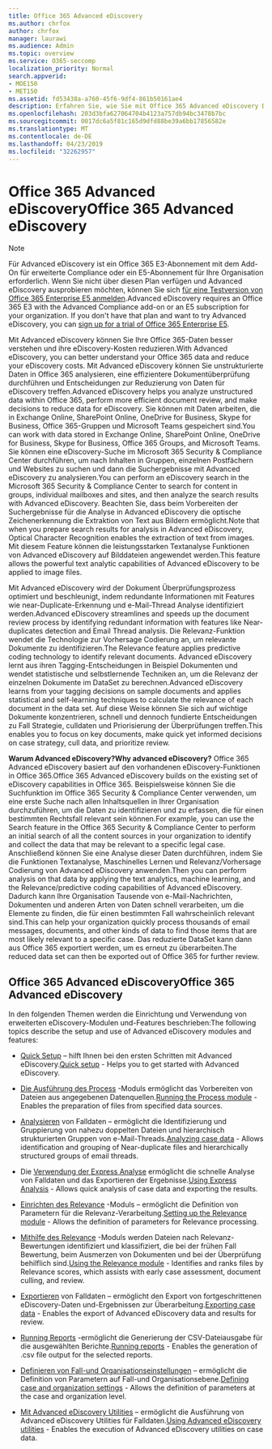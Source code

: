 ```yaml
---
title: Office 365 Advanced eDiscovery
ms.author: chrfox
author: chrfox
manager: laurawi
ms.audience: Admin
ms.topic: overview
ms.service: O365-seccomp
localization_priority: Normal
search.appverid:
- MOE150
- MET150
ms.assetid: fd53438a-a760-45f6-9df4-861b50161ae4
description: Erfahren Sie, wie Sie mit Office 365 Advanced eDiscovery Daten in Office 365 analysieren, Dokumentüberprüfungen optimieren und Entscheidungen für effiziente eDiscovery treffen können.
ms.openlocfilehash: 203d3bfa627064704b4123a757db94bc3478b7bc
ms.sourcegitcommit: 0017dc6a5f81c165d9dfd88be39a6bb17856582e
ms.translationtype: MT
ms.contentlocale: de-DE
ms.lasthandoff: 04/23/2019
ms.locfileid: "32262957"
---
```

# <a name="office-365-advanced-ediscovery"></a><span data-ttu-id="e0a8d-103">Office 365 Advanced eDiscovery</span><span class="sxs-lookup"><span data-stu-id="e0a8d-103">Office 365 Advanced eDiscovery</span></span>

> [!NOTE]
> <span data-ttu-id="e0a8d-p101">Für Advanced eDiscovery ist ein Office 365 E3-Abonnement mit dem Add-On für erweiterte Compliance oder ein E5-Abonnement für Ihre Organisation erforderlich. Wenn Sie nicht über diesen Plan verfügen und Advanced eDiscovery ausprobieren möchten, können Sie sich [für eine Testversion von Office 365 Enterprise E5 anmelden](https://go.microsoft.com/fwlink/p/?LinkID=698279).</span><span class="sxs-lookup"><span data-stu-id="e0a8d-p101">Advanced eDiscovery requires an Office 365 E3 with the Advanced Compliance add-on or an E5 subscription for your organization. If you don't have that plan and want to try Advanced eDiscovery, you can [sign up for a trial of Office 365 Enterprise E5](https://go.microsoft.com/fwlink/p/?LinkID=698279).</span></span> 
  
<span data-ttu-id="e0a8d-106">Mit Advanced eDiscovery können Sie Ihre Office 365-Daten besser verstehen und ihre eDiscovery-Kosten reduzieren.</span><span class="sxs-lookup"><span data-stu-id="e0a8d-106">With Advanced eDiscovery, you can better understand your Office 365 data and reduce your eDiscovery costs.</span></span> <span data-ttu-id="e0a8d-107">Mit Advanced eDiscovery können Sie unstrukturierte Daten in Office 365 analysieren, eine effizientere Dokumentüberprüfung durchführen und Entscheidungen zur Reduzierung von Daten für eDiscovery treffen.</span><span class="sxs-lookup"><span data-stu-id="e0a8d-107">Advanced eDiscovery helps you analyze unstructured data within Office 365, perform more efficient document review, and make decisions to reduce data for eDiscovery.</span></span> <span data-ttu-id="e0a8d-108">Sie können mit Daten arbeiten, die in Exchange Online, SharePoint Online, OneDrive for Business, Skype for Business, Office 365-Gruppen und Microsoft Teams gespeichert sind.</span><span class="sxs-lookup"><span data-stu-id="e0a8d-108">You can work with data stored in Exchange Online, SharePoint Online, OneDrive for Business, Skype for Business, Office 365 Groups, and Microsoft Teams.</span></span> <span data-ttu-id="e0a8d-109">Sie können eine eDiscovery-Suche im Microsoft 365 Security &amp; Compliance Center durchführen, um nach Inhalten in Gruppen, einzelnen Postfächern und Websites zu suchen und dann die Suchergebnisse mit Advanced eDiscovery zu analysieren.</span><span class="sxs-lookup"><span data-stu-id="e0a8d-109">You can perform an eDiscovery search in the Microsoft 365 Security &amp; Compliance Center to search for content in groups, individual mailboxes and sites, and then analyze the search results with Advanced eDiscovery.</span></span> <span data-ttu-id="e0a8d-110">Beachten Sie, dass beim Vorbereiten der Suchergebnisse für die Analyse in Advanced eDiscovery die optische Zeichenerkennung die Extraktion von Text aus Bildern ermöglicht.</span><span class="sxs-lookup"><span data-stu-id="e0a8d-110">Note that when you prepare search results for analysis in Advanced eDiscovery, Optical Character Recognition enables the extraction of text from images.</span></span> <span data-ttu-id="e0a8d-111">Mit diesem Feature können die leistungsstarken Textanalyse Funktionen von Advanced eDiscovery auf Bilddateien angewendet werden.</span><span class="sxs-lookup"><span data-stu-id="e0a8d-111">This feature allows the powerful text analytic capabilities of Advanced eDiscovery to be applied to image files.</span></span>
  
<span data-ttu-id="e0a8d-112">Mit Advanced eDiscovery wird der Dokument Überprüfungsprozess optimiert und beschleunigt, indem redundante Informationen mit Features wie near-Duplicate-Erkennung und e-Mail-Thread Analyse identifiziert werden.</span><span class="sxs-lookup"><span data-stu-id="e0a8d-112">Advanced eDiscovery streamlines and speeds up the document review process by identifying redundant information with features like Near-duplicates detection and Email Thread analysis.</span></span> <span data-ttu-id="e0a8d-113">Die Relevanz-Funktion wendet die Technologie zur Vorhersage Codierung an, um relevante Dokumente zu identifizieren.</span><span class="sxs-lookup"><span data-stu-id="e0a8d-113">The Relevance feature applies predictive coding technology to identify relevant documents.</span></span> <span data-ttu-id="e0a8d-114">Advanced eDiscovery lernt aus ihren Tagging-Entscheidungen in Beispiel Dokumenten und wendet statistische und selbstlernende Techniken an, um die Relevanz der einzelnen Dokumente im DataSet zu berechnen.</span><span class="sxs-lookup"><span data-stu-id="e0a8d-114">Advanced eDiscovery learns from your tagging decisions on sample documents and applies statistical and self-learning techniques to calculate the relevance of each document in the data set.</span></span> <span data-ttu-id="e0a8d-115">Auf diese Weise können Sie sich auf wichtige Dokumente konzentrieren, schnell und dennoch fundierte Entscheidungen zu Fall Strategie, culldaten und Priorisierung der Überprüfungen treffen.</span><span class="sxs-lookup"><span data-stu-id="e0a8d-115">This enables you to focus on key documents, make quick yet informed decisions on case strategy, cull data, and prioritize review.</span></span>
  
 <span data-ttu-id="e0a8d-116">**Warum Advanced eDiscovery?**</span><span class="sxs-lookup"><span data-stu-id="e0a8d-116">**Why advanced eDiscovery?**</span></span> <span data-ttu-id="e0a8d-117">Office 365 Advanced eDiscovery basiert auf den vorhandenen eDiscovery-Funktionen in Office 365.</span><span class="sxs-lookup"><span data-stu-id="e0a8d-117">Office 365 Advanced eDiscovery builds on the existing set of eDiscovery capabilities in Office 365.</span></span> <span data-ttu-id="e0a8d-118">Beispielsweise können Sie die Suchfunktion im Office 365 Security &amp; Compliance Center verwenden, um eine erste Suche nach allen Inhaltsquellen in Ihrer Organisation durchzuführen, um die Daten zu identifizieren und zu erfassen, die für einen bestimmten Rechtsfall relevant sein können.</span><span class="sxs-lookup"><span data-stu-id="e0a8d-118">For example, you can use the Search feature in the Office 365 Security &amp; Compliance Center to perform an initial search of all the content sources in your organization to identify and collect the data that may be relevant to a specific legal case.</span></span> <span data-ttu-id="e0a8d-119">Anschließend können Sie eine Analyse dieser Daten durchführen, indem Sie die Funktionen Textanalyse, Maschinelles Lernen und Relevanz/Vorhersage Codierung von Advanced eDiscovery anwenden.</span><span class="sxs-lookup"><span data-stu-id="e0a8d-119">Then you can perform analysis on that data by applying the text analytics, machine learning, and the Relevance/predictive coding capabilities of Advanced eDiscovery.</span></span> <span data-ttu-id="e0a8d-120">Dadurch kann Ihre Organisation Tausende von e-Mail-Nachrichten, Dokumenten und anderen Arten von Daten schnell verarbeiten, um die Elemente zu finden, die für einen bestimmten Fall wahrscheinlich relevant sind.</span><span class="sxs-lookup"><span data-stu-id="e0a8d-120">This can help your organization quickly process thousands of email messages, documents, and other kinds of data to find those items that are most likely relevant to a specific case.</span></span> <span data-ttu-id="e0a8d-121">Das reduzierte DataSet kann dann aus Office 365 exportiert werden, um es erneut zu überarbeiten.</span><span class="sxs-lookup"><span data-stu-id="e0a8d-121">The reduced data set can then be exported out of Office 365 for further review.</span></span> 
  
## <a name="office-365-advanced-ediscovery"></a><span data-ttu-id="e0a8d-122">Office 365 Advanced eDiscovery</span><span class="sxs-lookup"><span data-stu-id="e0a8d-122">Office 365 Advanced eDiscovery</span></span>

<span data-ttu-id="e0a8d-123">In den folgenden Themen werden die Einrichtung und Verwendung von erweiterten eDiscovery-Modulen und-Features beschrieben:</span><span class="sxs-lookup"><span data-stu-id="e0a8d-123">The following topics describe the setup and use of Advanced eDiscovery modules and features:</span></span>
  
- <span data-ttu-id="e0a8d-124">[Quick Setup](quick-setup-for-advanced-ediscovery.md) – hilft Ihnen bei den ersten Schritten mit Advanced eDiscovery.</span><span class="sxs-lookup"><span data-stu-id="e0a8d-124">[Quick setup](quick-setup-for-advanced-ediscovery.md) - Helps you to get started with Advanced eDiscovery.</span></span> 
    
- <span data-ttu-id="e0a8d-125">[Die Ausführung des Process](run-the-process-module-in-advanced-ediscovery.md) -Moduls ermöglicht das Vorbereiten von Dateien aus angegebenen Datenquellen.</span><span class="sxs-lookup"><span data-stu-id="e0a8d-125">[Running the Process module](run-the-process-module-in-advanced-ediscovery.md) - Enables the preparation of files from specified data sources.</span></span> 
    
- <span data-ttu-id="e0a8d-126">[Analysieren](analyze-case-data-with-advanced-ediscovery.md) von Falldaten – ermöglicht die Identifizierung und Gruppierung von nahezu doppelten Dateien und hierarchisch strukturierten Gruppen von e-Mail-Threads.</span><span class="sxs-lookup"><span data-stu-id="e0a8d-126">[Analyzing case data](analyze-case-data-with-advanced-ediscovery.md) - Allows identification and grouping of Near-duplicate files and hierarchically structured groups of email threads.</span></span> 

- <span data-ttu-id="e0a8d-127">Die [Verwendung der Express Analyse](use-express-analysis-in-advanced-ediscovery.md) ermöglicht die schnelle Analyse von Falldaten und das Exportieren der Ergebnisse.</span><span class="sxs-lookup"><span data-stu-id="e0a8d-127">[Using Express Analysis](use-express-analysis-in-advanced-ediscovery.md) - Allows quick analysis of case data and exporting the results.</span></span> 
    
- <span data-ttu-id="e0a8d-128">[Einrichten des Relevance](manage-relevance-setup-in-advanced-ediscovery.md) -Moduls – ermöglicht die Definition von Parametern für die Relevanz-Verarbeitung.</span><span class="sxs-lookup"><span data-stu-id="e0a8d-128">[Setting up the Relevance module](manage-relevance-setup-in-advanced-ediscovery.md) - Allows the definition of parameters for Relevance processing.</span></span> 
    
- <span data-ttu-id="e0a8d-129">[Mithilfe des Relevance](use-relevance-in-advanced-ediscovery.md) -Moduls werden Dateien nach Relevanz-Bewertungen identifiziert und klassifiziert, die bei der frühen Fall Bewertung, beim Ausmerzen von Dokumenten und bei der Überprüfung behilflich sind.</span><span class="sxs-lookup"><span data-stu-id="e0a8d-129">[Using the Relevance module](use-relevance-in-advanced-ediscovery.md) - Identifies and ranks files by Relevance scores, which assists with early case assessment, document culling, and review.</span></span> 
    
- <span data-ttu-id="e0a8d-130">[Exportieren](export-case-data-in-advanced-ediscovery.md) von Falldaten – ermöglicht den Export von fortgeschrittenen eDiscovery-Daten und-Ergebnissen zur Überarbeitung.</span><span class="sxs-lookup"><span data-stu-id="e0a8d-130">[Exporting case data](export-case-data-in-advanced-ediscovery.md) - Enables the export of Advanced eDiscovery data and results for review.</span></span> 
    
- <span data-ttu-id="e0a8d-131">[Running Reports](run-reports-in-advanced-ediscovery.md) -ermöglicht die Generierung der CSV-Dateiausgabe für die ausgewählten Berichte.</span><span class="sxs-lookup"><span data-stu-id="e0a8d-131">[Running reports](run-reports-in-advanced-ediscovery.md) - Enables the generation of .csv file output for the selected reports.</span></span> 
    
- <span data-ttu-id="e0a8d-132">[Definieren von Fall-und Organisationseinstellungen](define-case-and-tenant-settings-in-advanced-ediscovery.md) – ermöglicht die Definition von Parametern auf Fall-und Organisationsebene.</span><span class="sxs-lookup"><span data-stu-id="e0a8d-132">[Defining case and organization settings](define-case-and-tenant-settings-in-advanced-ediscovery.md) - Allows the definition of parameters at the case and organization level.</span></span> 
    
- <span data-ttu-id="e0a8d-133">[Mit Advanced eDiscovery Utilities](use-advanced-ediscovery-utilities.md) – ermöglicht die Ausführung von Advanced eDiscovery Utilities für Falldaten.</span><span class="sxs-lookup"><span data-stu-id="e0a8d-133">[Using Advanced eDiscovery utilities](use-advanced-ediscovery-utilities.md) - Enables the execution of  Advanced eDiscovery utilities on case data.</span></span> 
